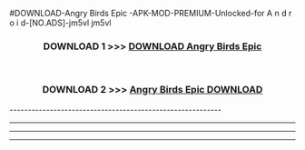 #DOWNLOAD-Angry Birds Epic -APK-MOD-PREMIUM-Unlocked-for A n d r o i d-[NO.ADS]-jm5vl jm5vl 



<div align="center">

<h3>DOWNLOAD 1 >>> <a href="https://t.co/FKmqrqFo6t??judul=Angry Birds Epic ">DOWNLOAD Angry Birds Epic </a></h3><br>

<h3>DOWNLOAD 2 >>> <a href="https://t.co/FKmqrqFo6t??judul=Angry Birds Epic ">Angry Birds Epic  DOWNLOAD </a></h3>

</div>
----------------------------------------------------------

----------------------------------------------------------

----------------------------------------------------------

----------------------------------------------------------



